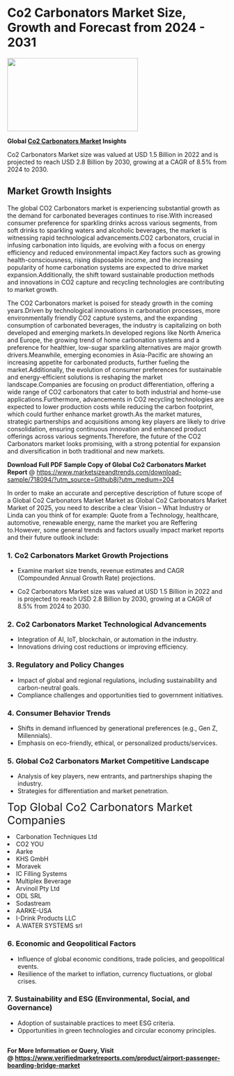 <H1>Co2 Carbonators Market Size, Growth and Forecast from 2024 - 2031</H1><img class="aligncenter size-medium wp-image-584254" src="https://thirdeyenews.in/wp-content/uploads/2024/09/Global-Market-Research-300x168.jpeg" alt="" width="300" height="168" /><p><strong>Global&nbsp;<a href="https://www.marketsizeandtrends.com/download-sample/718094/?utm_source=Github8j?utm_medium=204">Co2 Carbonators Market</a> Insights</strong></p><p>Co2 Carbonators Market size was valued at USD 1.5 Billion in 2022 and is projected to reach USD 2.8 Billion by 2030, growing at a CAGR of 8.5% from 2024 to 2030.</p><p><h2>Market Growth Insights</h2> <p>The global CO2 Carbonators market is experiencing substantial growth as the demand for carbonated beverages continues to rise.With increased consumer preference for sparkling drinks across various segments, from soft drinks to sparkling waters and alcoholic beverages, the market is witnessing rapid technological advancements.CO2 carbonators, crucial in infusing carbonation into liquids, are evolving with a focus on energy efficiency and reduced environmental impact.Key factors such as growing health-consciousness, rising disposable income, and the increasing popularity of home carbonation systems are expected to drive market expansion.Additionally, the shift toward sustainable production methods and innovations in CO2 capture and recycling technologies are contributing to market growth.</p> <p></p> <p>The CO2 Carbonators market is poised for steady growth in the coming years.Driven by technological innovations in carbonation processes, more environmentally friendly CO2 capture systems, and the expanding consumption of carbonated beverages, the industry is capitalizing on both developed and emerging markets.In developed regions like North America and Europe, the growing trend of home carbonation systems and a preference for healthier, low-sugar sparkling alternatives are major growth drivers.Meanwhile, emerging economies in Asia-Pacific are showing an increasing appetite for carbonated products, further fueling the market.Additionally, the evolution of consumer preferences for sustainable and energy-efficient solutions is reshaping the market landscape.Companies are focusing on product differentiation, offering a wide range of CO2 carbonators that cater to both industrial and home-use applications.Furthermore, advancements in CO2 recycling technologies are expected to lower production costs while reducing the carbon footprint, which could further enhance market growth.As the market matures, strategic partnerships and acquisitions among key players are likely to drive consolidation, ensuring continuous innovation and enhanced product offerings across various segments.Therefore, the future of the CO2 Carbonators market looks promising, with a strong potential for expansion and diversification in both traditional and new markets.</p> <p></p><p><span class=""><strong>Download Full PDF Sample Copy of Global Co2 Carbonators Market Report</strong> @ <a href="https://www.marketsizeandtrends.com/download-sample/718094/?utm_source=Github8j?utm_medium=204" target="_blank">https://www.marketsizeandtrends.com/download-sample/718094/?utm_source=Github8j?utm_medium=204</a></span></p><p>In order to make an accurate and perceptive description of future scope of a Global&nbsp;Co2 Carbonators Market Market as Global&nbsp;Co2 Carbonators Market Market of 2025, you need to describe a clear Vision &ndash; What Industry or Linda can you think of for example: Quote from a Technology, healthcare, automotive, renewable energy, name the market you are Reffering to.However, some general trends and factors usually impact market reports and their future outlook include:</p><h3>1.&nbsp;<strong>Co2 Carbonators Market Growth Projections</strong></h3><ul><li>Examine market size trends, revenue estimates and CAGR (Compounded Annual Growth Rate) projections.</li><li><p>Co2 Carbonators Market size was valued at USD 1.5 Billion in 2022 and is projected to reach USD 2.8 Billion by 2030, growing at a CAGR of 8.5% from 2024 to 2030.</p></li></ul><h3>2.&nbsp;<strong>Co2 Carbonators Market Technological Advancements</strong></h3><ul><li>Integration of AI, IoT, blockchain, or automation in the industry.</li><li>Innovations driving cost reductions or improving efficiency.</li></ul><h3>3.&nbsp;<strong>Regulatory and Policy Changes</strong></h3><ul><li>Impact of global and regional regulations, including sustainability and carbon-neutral goals.</li><li>Compliance challenges and opportunities tied to government initiatives.</li></ul><h3>4.&nbsp;<strong>Consumer Behavior Trends</strong></h3><ul><li>Shifts in demand influenced by generational preferences (e.g., Gen Z, Millennials).</li><li>Emphasis on eco-friendly, ethical, or personalized products/services.</li></ul><h3>5.&nbsp;<strong>Global Co2 Carbonators Market Competitive Landscape</strong></h3><ul><li>Analysis of key players, new entrants, and partnerships shaping the industry.</li><li>Strategies for differentiation and market penetration.</li></ul><p data-pm-slice="1 1 []"><span style="color: inherit; font-family: inherit; font-size: 25px;">Top Global Co2 Carbonators Market Companies</span></p><div class="" data-test-id=""><p><li>Carbonation Techniques Ltd</li><li> CO2 YOU</li><li> Aarke</li><li> KHS GmbH</li><li> Moravek</li><li> IC Filling Systems</li><li> Multiplex Beverage</li><li> Arvinoil Pty Ltd</li><li> ODL SRL</li><li> Sodastream</li><li> AARKE-USA</li><li> I-Drink Products LLC</li><li> A.WATER SYSTEMS srl</li></p></div><h3>6.&nbsp;<strong>Economic and Geopolitical Factors</strong></h3><ul><li>Influence of global economic conditions, trade policies, and geopolitical events.</li><li>Resilience of the market to inflation, currency fluctuations, or global crises.</li></ul><h3>7.&nbsp;<strong>Sustainability and ESG (Environmental, Social, and Governance)</strong></h3><ul><li>Adoption of sustainable practices to meet ESG criteria.</li><li>Opportunities in green technologies and circular economy principles.</li></ul><h2><strong style="font-size: 14px;">For More Information or Query, Visit @&nbsp;</strong><a style="background-color: #ffffff; font-size: 14px;" href="https://www.marketsizeandtrends.com/report/co2-carbonators-market/" target="_blank">https://www.verifiedmarketreports.com/product/airport-passenger-boarding-bridge-market</a></h2>